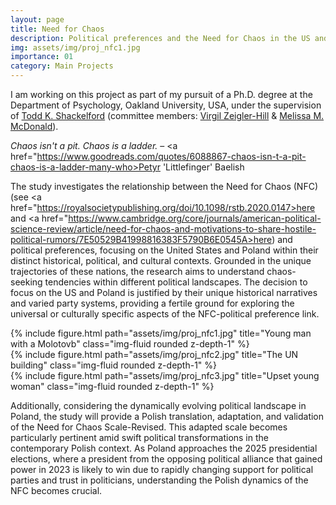 ```yaml
---
layout: page
title: Need for Chaos
description: Political preferences and the Need for Chaos in the US and Poland
img: assets/img/proj_nfc1.jpg
importance: 01
category: Main Projects
---
```


I am working on this project as part of my pursuit of a Ph.D. degree at the Department of Psychology, Oakland University, USA, under the supervision of <a href="https://www.researchgate.net/profile/Todd-Shackelford">Todd K. Shackelford</a> (committee members: <a href="http://www.zeigler-hill.com/">Virgil Zeigler-Hill</a> & <a href="https://www.mcdonaldpeplab.com/people">Melissa M. McDonald</a>).

<i>Chaos isn't a pit. Chaos is a ladder.</i> – <a href="https://www.goodreads.com/quotes/6088867-chaos-isn-t-a-pit-chaos-is-a-ladder-many-who>Petyr 'Littlefinger' Baelish</a>

The study investigates the relationship between the Need for Chaos (NFC) (see <a href="https://royalsocietypublishing.org/doi/10.1098/rstb.2020.0147>here</a> and <a href="https://www.cambridge.org/core/journals/american-political-science-review/article/need-for-chaos-and-motivations-to-share-hostile-political-rumors/7E50529B41998816383F5790B6E0545A>here</a>) and political preferences, focusing on the United States and Poland within their distinct historical, political, and cultural contexts. Grounded in the unique trajectories of these nations, the research aims to understand chaos-seeking tendencies within different political landscapes. The decision to focus on the US and Poland is justified by their unique historical narratives and varied party systems, providing a fertile ground for exploring the universal or culturally specific aspects of the NFC-political preference link. 

<div class="row">
    <div class="col-sm mt-3 mt-md-0">
        {% include figure.html path="assets/img/proj_nfc1.jpg" title="Young man with a Molotovb" class="img-fluid rounded z-depth-1" %}
    </div>
    <div class="col-sm mt-3 mt-md-0">
        {% include figure.html path="assets/img/proj_nfc2.jpg" title="The UN building" class="img-fluid rounded z-depth-1" %}
    </div>
    <div class="col-sm mt-3 mt-md-0">
        {% include figure.html path="assets/img/proj_nfc3.jpg" title="Upset young woman" class="img-fluid rounded z-depth-1" %}
    </div>
</div>

Additionally, considering the dynamically evolving political landscape in Poland, the study will provide a Polish translation, adaptation, and validation of the Need for Chaos Scale-Revised. This adapted scale becomes particularly pertinent amid swift political transformations in the contemporary Polish context. As Poland approaches the 2025 presidential elections, where a president from the opposing political alliance that gained power in 2023 is likely to win due to rapidly changing support for political parties and trust in politicians, understanding the Polish dynamics of the NFC becomes crucial. 





